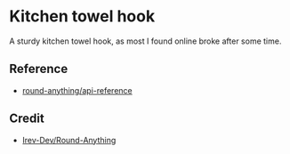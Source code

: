 # Kitchen towel hook

A sturdy kitchen towel hook, as most I found online broke after some time.

## Reference

- [round-anything/api-reference](https://learn.cadhub.xyz/docs/round-anything/api-reference)

## Credit

- [Irev-Dev/Round-Anything](https://github.com/Irev-Dev/Round-Anything)
